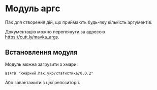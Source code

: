 # Модуль аргс
Пак для створення дій, що приймають будь-яку кількість аргументів.

Документацію можно переглянути за адресою https://cutt.ly/mavka_args.

## Встановлення модуля
Модуль можна загрузити з хмари:

```
взяти "хмарний.пак.укр/статистика/0.0.2"
```

Або завантажити з цієї репозиторії.

